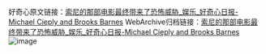 好奇心原文链接：[索尼的那部电影最终带来了恐怖威胁_娱乐_好奇心日报-Michael Cieply and Brooks Barnes](https://www.qdaily.com/articles/4483.html)
WebArchive归档链接：[索尼的那部电影最终带来了恐怖威胁_娱乐_好奇心日报-Michael Cieply and Brooks Barnes](http://web.archive.org/web/20190623161043/https://www.qdaily.com/articles/4483.html)
![image](http://ww3.sinaimg.cn/large/007d5XDply1g3wg0p2252j30u04nv1ky)